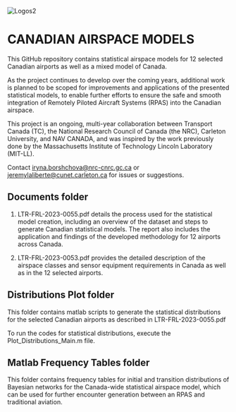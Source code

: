 
![Logos2](https://github.com/nrc-cnrc/Canadian-Airspace-Models/assets/58992009/a84be70c-1d77-4bfd-a9f0-c465548351ae)



# CANADIAN AIRSPACE MODELS




This GitHub repository contains statistical airspace models for 12 selected Canadian airports as well as a mixed model of Canada.

As the project continues to develop over the coming years, additional work is planned to be scoped for improvements and applications of the presented statistical models, to enable further efforts to ensure the safe and smooth integration of Remotely Piloted Aircraft Systems (RPAS) into the Canadian airspace.

This project is an ongoing, multi-year collaboration between Transport Canada (TC), the National Research Council of Canada (the NRC), Carleton University, and NAV CANADA, and was inspired by the work previously done by the Massachusetts Institute of Technology Lincoln Laboratory (MIT-LL).

Contact iryna.borshchova@nrc-cnrc.gc.ca or jeremylaliberte@cunet.carleton.ca for issues or suggestions.


## Documents folder

1. LTR-FRL-2023-0055.pdf details the process used for the statistical model creation, including an overview of the dataset and steps to generate Canadian statistical models. The report also includes the application and findings of the developed methodology for 12 airports across Canada.

2. LTR-FRL-2023-0053.pdf provides the detailed description of the airspace classes and sensor equipment requirements in Canada as well as in the 12 selected airports. 


## Distributions Plot folder

This folder contains matlab scripts to generate the statistical distributions for the selected Canadian airports as described in LTR-FRL-2023-0055.pdf

To run the codes for statistical distributions, execute the Plot_Distributions_Main.m file. 


## Matlab Frequency Tables folder

This folder contains frequency tables for initial and transition distributions of Bayesian networks for the Canada-wide statistical airspace model, which can be used for further encounter generation between an RPAS and traditional aviation.

